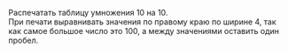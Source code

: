 Распечатать таблицу умножения 10 на 10.  
При печати выравнивать значения по правому краю по ширине 4, так как самое большое число это 100, а между значениями оставить один пробел.
